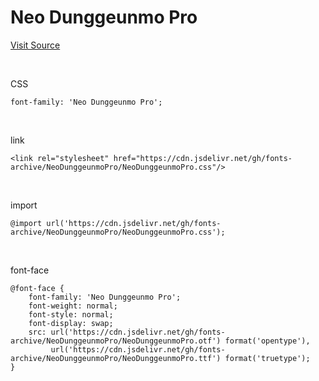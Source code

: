 # Neo Dunggeunmo Pro

[Visit Source](https://github.com/neodgm/neodgm-pro/releases/tag/v1.020)

&nbsp;

CSS

```
font-family: 'Neo Dunggeunmo Pro';
```

&nbsp;

link

```
<link rel="stylesheet" href="https://cdn.jsdelivr.net/gh/fonts-archive/NeoDunggeunmoPro/NeoDunggeunmoPro.css"/>
```

&nbsp;

import

```
@import url('https://cdn.jsdelivr.net/gh/fonts-archive/NeoDunggeunmoPro/NeoDunggeunmoPro.css');
```

&nbsp;

font-face

```
@font-face {
    font-family: 'Neo Dunggeunmo Pro';
    font-weight: normal;
    font-style: normal;
    font-display: swap;
    src: url('https://cdn.jsdelivr.net/gh/fonts-archive/NeoDunggeunmoPro/NeoDunggeunmoPro.otf') format('opentype'),
         url('https://cdn.jsdelivr.net/gh/fonts-archive/NeoDunggeunmoPro/NeoDunggeunmoPro.ttf') format('truetype');
}
```
